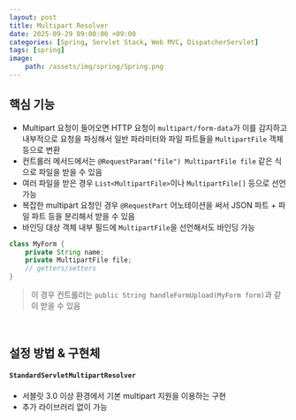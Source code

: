 ```yaml
---
layout: post
title: Multipart Resolver
date: 2025-09-29 09:00:00 +09:00
categories: [Spring, Servlet Stack, Web MVC, DispatcherServlet]
tags: [spring]
image:
    path: /assets/img/spring/Spring.png
---
```


## 핵심 기능

- Multipart 요청이 들어오면 HTTP 요청이 `multipart/form-data`가 이를 감지하고 내부적으로 요청을 파싱해서 일반 파라미터와 파일 파트들을 `MultipartFile` 객체 등으로 변환
- 컨트롤러 메서드에서는 `@RequestParam("file") MultipartFile file` 같은 식으로 파일을 받을 수 있음
- 여러 파일을 받은 경우 `List<MultipartFile>`이나 `MultipartFile[]` 등으로 선언 가능
- 복잡한 multipart 요청인 경우 `@RequestPart` 어노테이션을 써서 JSON 파트 + 파일 파트 등을 분리해서 받을 수 있음
- 바인딩 대상 객체 내부 필드에 `MultipartFile`을 선언해서도 바인딩 가능

```java
class MyForm {
    private String name;
    private MultipartFile file;
    // getters/setters
}
```

> 이 경우 컨트롤러는 `public String handleFormUpload(MyForm form)`과 같이 받을 수 있음

<br>

## 설정 방법 & 구현체

#### `StandardServletMultipartResolver`

- 서블릿 3.0 이상 환경에서 기본 multipart 지원을 이용하는 구현
- 추가 라이브러리 없이 가능